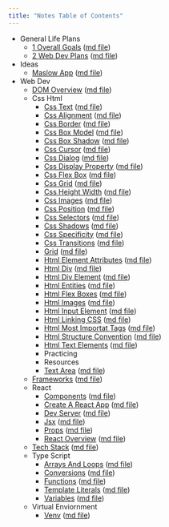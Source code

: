 ```yaml
---
title: "Notes Table of Contents"
---
```

- General Life Plans
    - [1 Overall Goals](notes/general_life_plans/1_overallGoals.html) ([md file](notes/general_life_plans/1_overallGoals.md))
    - [2 Web Dev Plans](notes/general_life_plans/2_webDevPlans.html) ([md file](notes/general_life_plans/2_webDevPlans.md))
- Ideas
    - [Maslow App](notes/ideas/maslowApp.html) ([md file](notes/ideas/maslowApp.md))
- Web Dev
    - [DOM Overview](notes/web_dev/DOM_overview.html) ([md file](notes/web_dev/DOM_overview.md))
    - Css Html
        - [Css Text](notes/web_dev/css_html/css_Text.html) ([md file](notes/web_dev/css_html/css_Text.md))
        - [Css Alignment](notes/web_dev/css_html/css_alignment.html) ([md file](notes/web_dev/css_html/css_alignment.md))
        - [Css Border](notes/web_dev/css_html/css_border.html) ([md file](notes/web_dev/css_html/css_border.md))
        - [Css Box Model](notes/web_dev/css_html/css_boxModel.html) ([md file](notes/web_dev/css_html/css_boxModel.md))
        - [Css Box Shadow](notes/web_dev/css_html/css_box_shadow.html) ([md file](notes/web_dev/css_html/css_box_shadow.md))
        - [Css Cursor](notes/web_dev/css_html/css_cursor.html) ([md file](notes/web_dev/css_html/css_cursor.md))
        - [Css Dialog](notes/web_dev/css_html/css_dialog.html) ([md file](notes/web_dev/css_html/css_dialog.md))
        - [Css Display Property](notes/web_dev/css_html/css_displayProperty.html) ([md file](notes/web_dev/css_html/css_displayProperty.md))
        - [Css Flex Box](notes/web_dev/css_html/css_flexBox.html) ([md file](notes/web_dev/css_html/css_flexBox.md))
        - [Css Grid](notes/web_dev/css_html/css_grid.html) ([md file](notes/web_dev/css_html/css_grid.md))
        - [Css Height Width](notes/web_dev/css_html/css_height_width.html) ([md file](notes/web_dev/css_html/css_height_width.md))
        - [Css Images](notes/web_dev/css_html/css_images.html) ([md file](notes/web_dev/css_html/css_images.md))
        - [Css Position](notes/web_dev/css_html/css_position.html) ([md file](notes/web_dev/css_html/css_position.md))
        - [Css Selectors](notes/web_dev/css_html/css_selectors.html) ([md file](notes/web_dev/css_html/css_selectors.md))
        - [Css Shadows](notes/web_dev/css_html/css_shadows.html) ([md file](notes/web_dev/css_html/css_shadows.md))
        - [Css Specificity](notes/web_dev/css_html/css_specificity.html) ([md file](notes/web_dev/css_html/css_specificity.md))
        - [Css Transitions](notes/web_dev/css_html/css_transitions.html) ([md file](notes/web_dev/css_html/css_transitions.md))
        - [Grid](notes/web_dev/css_html/grid.html) ([md file](notes/web_dev/css_html/grid.md))
        - [Html Element Attributes](notes/web_dev/css_html/html_ElementAttributes.html) ([md file](notes/web_dev/css_html/html_ElementAttributes.md))
        - [Html Div](notes/web_dev/css_html/html_div.html) ([md file](notes/web_dev/css_html/html_div.md))
        - [Html Div Element](notes/web_dev/css_html/html_divElement.html) ([md file](notes/web_dev/css_html/html_divElement.md))
        - [Html Entities](notes/web_dev/css_html/html_entities.html) ([md file](notes/web_dev/css_html/html_entities.md))
        - [Html Flex Boxes](notes/web_dev/css_html/html_flexBoxes.html) ([md file](notes/web_dev/css_html/html_flexBoxes.md))
        - [Html Images](notes/web_dev/css_html/html_images.html) ([md file](notes/web_dev/css_html/html_images.md))
        - [Html Input Element](notes/web_dev/css_html/html_inputElement.html) ([md file](notes/web_dev/css_html/html_inputElement.md))
        - [Html Linking CSS](notes/web_dev/css_html/html_linkingCSS.html) ([md file](notes/web_dev/css_html/html_linkingCSS.md))
        - [Html Most Importat Tags](notes/web_dev/css_html/html_mostImportatTags.html) ([md file](notes/web_dev/css_html/html_mostImportatTags.md))
        - [Html Structure Convention](notes/web_dev/css_html/html_structureConvention.html) ([md file](notes/web_dev/css_html/html_structureConvention.md))
        - [Html Text Elements](notes/web_dev/css_html/html_textElements.html) ([md file](notes/web_dev/css_html/html_textElements.md))
        - Practicing
        - Resources
        - [Text Area](notes/web_dev/css_html/textArea.html) ([md file](notes/web_dev/css_html/textArea.md))
    - [Frameworks](notes/web_dev/frameworks.html) ([md file](notes/web_dev/frameworks.md))
    - React
        - [Components](notes/web_dev/react/components.html) ([md file](notes/web_dev/react/components.md))
        - [Create A React App](notes/web_dev/react/create_a_react_app.html) ([md file](notes/web_dev/react/create_a_react_app.md))
        - [Dev Server](notes/web_dev/react/dev_server.html) ([md file](notes/web_dev/react/dev_server.md))
        - [Jsx](notes/web_dev/react/jsx.html) ([md file](notes/web_dev/react/jsx.md))
        - [Props](notes/web_dev/react/props.html) ([md file](notes/web_dev/react/props.md))
        - [React Overview](notes/web_dev/react/react_overview.html) ([md file](notes/web_dev/react/react_overview.md))
    - [Tech Stack](notes/web_dev/techStack.html) ([md file](notes/web_dev/techStack.md))
    - Type Script
        - [Arrays And Loops](notes/web_dev/typeScript/arraysAndLoops.html) ([md file](notes/web_dev/typeScript/arraysAndLoops.md))
        - [Conversions](notes/web_dev/typeScript/conversions.html) ([md file](notes/web_dev/typeScript/conversions.md))
        - [Functions](notes/web_dev/typeScript/functions.html) ([md file](notes/web_dev/typeScript/functions.md))
        - [Template Literals](notes/web_dev/typeScript/template_literals.html) ([md file](notes/web_dev/typeScript/template_literals.md))
        - [Variables](notes/web_dev/typeScript/variables.html) ([md file](notes/web_dev/typeScript/variables.md))
    - Virtual Enviornment
        - [Venv](notes/web_dev/virtual_enviornment/venv.html) ([md file](notes/web_dev/virtual_enviornment/venv.md))
